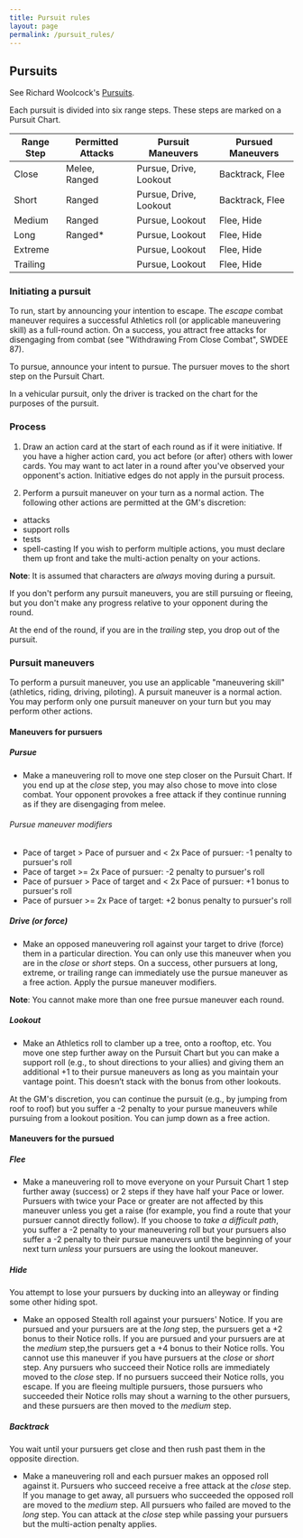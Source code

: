```yaml
---
title: Pursuit rules 
layout: page
permalink: /pursuit_rules/
---
```


## Pursuits
See Richard Woolcock's [Pursuits](http://savage-stuff.blogspot.com/2017/08/situational-rule-pursuits.html).

Each pursuit is divided into six range steps.
These steps are marked on a Pursuit Chart.

| Range Step | Permitted Attacks | Pursuit Maneuvers | Pursued Maneuvers |
| - | - | - | - |
| Close | Melee, Ranged | Pursue, Drive, Lookout | Backtrack, Flee  |
| Short | Ranged | Pursue, Drive, Lookout  | Backtrack, Flee |
| Medium | Ranged | Pursue, Lookout | Flee, Hide |
| Long | Ranged* | Pursue, Lookout  | Flee, Hide |
| Extreme |  | Pursue, Lookout | Flee, Hide |
| Trailing |  | Pursue, Lookout | Flee, Hide |


### Initiating a pursuit

To run, start by announcing your intention to escape.
The _escape_ combat maneuver requires a successful Athletics roll (or applicable maneuvering skill) as a full-round action.
On a success, you attract free attacks for disengaging from combat (see "Withdrawing From Close Combat", SWDEE 87).

To pursue, announce your intent to pursue.
The pursuer moves to the short step on the Pursuit Chart.

In a vehicular pursuit, only the driver is tracked on the chart for the purposes of the pursuit.

### Process

1. Draw an action card at the start of each round as if it were initiative.
If you have a higher action card, you act before (or after) others with lower cards.
You may want to act later in a round after you've observed your opponent's action.
Initiative edges do not apply in the pursuit process.

2. Perform a pursuit maneuver on your turn as a normal action. 
The following other actions are permitted at the GM's discretion: 
* attacks
* support rolls
* tests
* spell-casting 
If you wish to perform multiple actions, you must declare them up front and take the multi-action penalty on your actions.

**Note**: It is assumed that characters are _always_ moving during a pursuit.

If you don't perform any pursuit maneuvers, you are still pursuing or fleeing, 
but you don't make any progress relative to your opponent during the round.

At the end of the round, if you are in the _trailing_ step, you drop out of the pursuit.

### Pursuit maneuvers

To perform a pursuit maneuver, you use an applicable "maneuvering skill" (athletics, riding, driving, piloting).
A pursuit maneuver is a normal action.
You may perform only one pursuit maneuver on your turn but you may perform other actions.



#### Maneuvers for pursuers


##### Pursue

* Make a maneuvering roll to move one step closer on the Pursuit Chart. 
If you end up at the _close_ step, you may also chose to move into close combat.
Your opponent provokes a free attack if they continue running as if they are disengaging from melee. 

###### Pursue maneuver modifiers
* Pace of target > Pace of pursuer and < 2x Pace of pursuer: -1 penalty to pursuer's roll
* Pace of target >= 2x Pace of pursuer: -2 penalty to pursuer's roll
* Pace of pursuer > Pace of target and < 2x Pace of pursuer: +1 bonus to pursuer's roll
* Pace of pursuer >= 2x Pace of target: +2 bonus penalty to pursuer's roll


##### Drive (or force)

* Make an opposed maneuvering roll against your target to drive (force) them in a particular direction. 
You can only use this maneuver when you are in the _close_ or _short_ steps.
On a success, other pursuers at long, extreme, or trailing range can immediately use the pursue maneuver as a free action.
Apply the pursue maneuver modifiers.

**Note**: You cannot make more than one free pursue maneuver each round. 


##### Lookout

* Make an Athletics roll to clamber up a tree, onto a rooftop, etc. 
You move one step further away on the Pursuit Chart but you can make a support roll (e.g., to shout directions to your allies)
and giving them an additional +1 to their pursue maneuvers as long as you maintain your vantage point.
This doesn’t stack with the bonus from other lookouts. 

At the GM's discretion, you can continue the pursuit (e.g., by jumping from roof to roof) but 
you suffer a -2 penalty to your pursue maneuvers while pursuing from a lookout position. 
You can jump down as a free action.



#### Maneuvers for the pursued

##### Flee

* Make a maneuvering roll to move everyone on your Pursuit Chart 1 step further away (success) 
or 2 steps if they have half your Pace or lower. 
Pursuers with twice your Pace or greater are not affected by this maneuver unless you get a raise 
(for example, you find a route that your pursuer cannot directly follow). 
If you choose to _take a difficult path_, you suffer a -2 penalty to your maneuvering roll but 
your pursuers also suffer a -2 penalty to their pursue maneuvers until the beginning of your next turn 
_unless_ your pursuers are using the lookout maneuver.

##### Hide 

You attempt to lose your pursuers by ducking into an alleyway or finding some other hiding spot. 
* Make an opposed Stealth roll against your pursuers' Notice. 
If you are pursued and your pursuers are at the _long_ step, the pursuers get a +2 bonus to their Notice rolls.
If you are pursued and your pursuers are at the _medium_ step,the pursuers get a +4 bonus to their Notice rolls. 
You cannot use this maneuver if you have pursuers at the _close_ or _short_ step. 
Any pursuers who succeed their Notice rolls are immediately moved to the _close_ step.
If no pursuers succeed their Notice rolls, you escape. 
If you are fleeing multiple pursuers, those pursuers who succeeded their Notice rolls may shout a warning to the other pursuers, 
and these pursuers are then moved to the _medium_ step.

##### Backtrack

You wait until your pursuers get close and then rush past them in the opposite direction. 
* Make a maneuvering roll and each pursuer makes an opposed roll against it.
Pursuers who succeed receive a free attack at the _close_ step. 
If you manage to get away, all pursuers who succeeded the opposed roll are moved to the _medium_ step. 
All pursuers who failed are moved to the _long_ step. 
You can attack at the _close_ step while passing your pursuers but the multi-action penalty applies.

